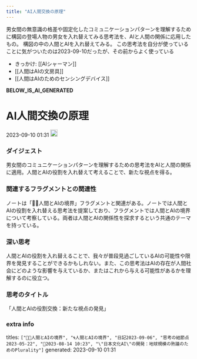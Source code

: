 ```yaml
---
title: "AI人間交換の原理"
---
```


男女間の無意識の格差や固定化したコミュニケーションパターンを理解するために構図の登場人物の男女を入れ替えてみる思考法を、AIと人間の関係に応用したもの。
構図の中の人間とAIを入れ替えてみる。
この思考法を自分が使っていることに気がついたのは2023-09-10だったが、その前からよく使っている

- きっかけ: [[AIシャーマン]]
- [[人間はAIの文房具]]
- [[人間はAIのためのセンシングデバイス]]

__BELOW_IS_AI_GENERATED__
# AI人間交換の原理
 2023-09-10 01:31 <img src='https://scrapbox.io/api/pages/nishio/omni/icon' alt='omni.icon' height="19.5"/>
### ダイジェスト
男女間のコミュニケーションパターンを理解するための思考法をAIと人間の関係に適用。人間とAIの役割を入れ替えて考えることで、新たな視点を得る。

### 関連するフラグメントとの関連性
ノートは「🤖🔁人間とAIの境界」フラグメントと関連がある。ノートでは人間とAIの役割を入れ替える思考法を提案しており、フラグメントでは人間とAIの境界について考察している。両者は人間とAIの関係性を探求するという共通のテーマを持っている。

### 深い思考
人間とAIの役割を入れ替えることで、我々が普段見過ごしているAIの可能性や限界を発見することができるかもしれない。また、この思考法はAIの存在が人間社会にどのような影響を与えているか、またはこれから与える可能性があるかを理解するのに役立つ。

### 思考のタイトル
「人間とAIの役割交換：新たな視点の発見」

### extra info
titles: `["🤖🔁人間とAIの境界", "🌀人間とAIの境界", "日記2023-09-06", "思考の結節点2023-05-22", "🤖2023-08-14 10:23", "\"日本文化AI\"の開発：地球規模の熟議のためのPlurality"]`
generated: 2023-09-10 01:31